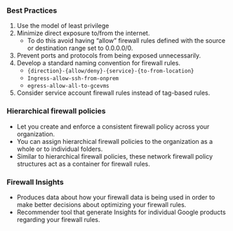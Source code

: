 ### Best Practices
1. Use the model of least privilege
2. Minimize direct exposure to/from the internet.
    - To do this avoid having “allow” firewall rules defined with the source or destination range set to 0.0.0.0/0.
3. Prevent ports and protocols from being exposed unnecessarily.
4. Develop a standard naming convention for firewall rules.
    - `{direction}-{allow/deny}-{service}-{to-from-location}`
    - `Ingress-allow-ssh-from-onprem`
    - `egress-allow-all-to-gcevms`
5. Consider service account firewall rules instead of tag-based rules.

### Hierarchical firewall policies
- Let you create and enforce a consistent firewall policy across your organization.
- You can assign hierarchical firewall policies to the organization as a whole or to individual folders.
- Similar to hierarchical firewall policies, these network firewall policy structures act as a container for firewall rules.

### Firewall Insights
- Produces data about how your firewall data is being used in order to make better decisions about optimizing your firewall rules.
- Recommender tool that generate Insights for individual Google products regarding your firewall rules.
